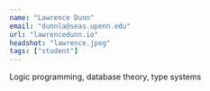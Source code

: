 ```yaml
---
name: "Lawrence Dunn"
email: "dunnla@seas.upenn.edu"
url: "lawrencedunn.io"
headshot: "lawrence.jpeg"
tags: ["student"]
---
```

Logic programming, database theory, type systems
